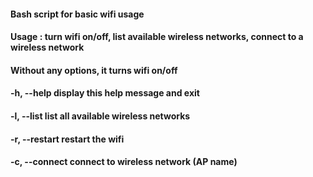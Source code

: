 #### Bash script for basic wifi usage

#### Usage : turn wifi on/off, list available wireless networks, connect to a wireless network
#### Without any options, it turns wifi on/off
####   -h, --help             display this help message and exit
####   -l, --list             list all available wireless networks
####   -r, --restart          restart the wifi
####   -c, --connect <ssid>   connect to wireless network <ssid> (AP name)
